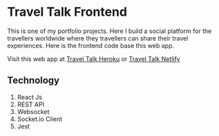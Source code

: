 # Travel Talk Frontend

This is one of my portfolio projects. Here I build a social platform for the travellers worldwide where they travellers can share their travel experiences.
Here is the frontend code base this web app.

Visit this web app at [Travel Talk Heroku](https://traveltalkcommunity.herokuapp.com/) or [Travel Talk Netlify](https://traveltalk.netlify.app/)

## Technology

  1. React Js
  2. REST API
  3. Websocket
  4. Socket.io Client
  5. Jest
